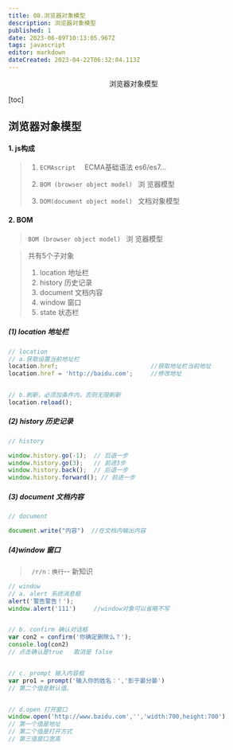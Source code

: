 ```yaml
---
title: 08.浏览器对象模型
description: 浏览器对象模型
published: 1
date: 2023-06-09T10:13:05.967Z
tags: javascript
editor: markdown
dateCreated: 2023-04-22T06:32:04.113Z
---
```


<center>浏览器对象模型</center>

[toc]

## 浏览器对象模型



#### 1. js构成

> 1. `ECMAscript  `    ECMA基础语法     es6/es7...
>
> 2. `BOM (browser object model) `  浏 览器模型
> 3. `DOM(document object model) ` 文档对象模型



#### 2. BOM

> `BOM (browser object model) `  浏 览器模型

> 共有5个子对象
>
> 1. location  地址栏
> 2. history    历史记录
> 3. document  文档内容
> 4. window   窗口
> 5. state  状态栏



#####  (1) location 地址栏

```js
// location 
// a.获取设置当前地址栏
location.href;    						//获取地址栏当前地址
location.href = 'http://baidu.com';   	//修改地址


// b.刷新，必须加条件内，否则无限刷新
location.reload();

```



##### (2) history 历史记录

```js
// history

window.history.go(-1);  // 后退一步
window.history.go(3);  	// 前进3步
window.history.back();  // 后退一步
window.history.forward(); // 前进一步

```



##### (3) document 文档内容

```js
// document 

document.write("内容")  //在文档内输出内容

```



##### (4)window 窗口

> ` /r/n：换行`-- 新知识

```js
// window    
// a. alert 系统消息框
alert('警告警告！'); 
window.alert('111')     //window对象可以省略不写


// b. confirm 确认对话框
var con2 = confirm('你确定删除么？');
console.log(con2)
// 点击确认是true   取消是 false


// c. prompt 输入内容框
var pro1 = prompt('输入你的姓名：','彭于晏分晏')
// 第二个值是默认值。


// d.open 打开窗口
window.open('http://www.baidu.com','','width:700,height:700')
// 第一个值是地址
// 第二个值是打开方式
// 第三值窗口宽高

```

